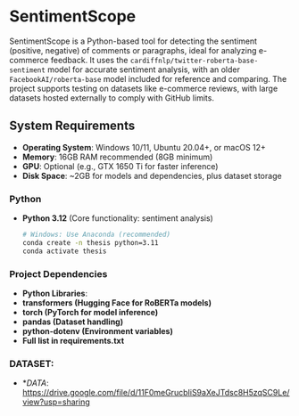 # SentimentScope

SentimentScope is a Python-based tool for detecting the sentiment (positive, negative) of comments or paragraphs, ideal for analyzing e-commerce feedback. It uses the `cardiffnlp/twitter-roberta-base-sentiment` model for accurate sentiment analysis, with an older `FacebookAI/roberta-base` model included for reference and comparing. The project supports testing on datasets like e-commerce reviews, with large datasets hosted externally to comply with GitHub limits.

## System Requirements
- **Operating System**: Windows 10/11, Ubuntu 20.04+, or macOS 12+
- **Memory**: 16GB RAM recommended (8GB minimum)
- **GPU**: Optional (e.g., GTX 1650 Ti for faster inference)
- **Disk Space**: ~2GB for models and dependencies, plus dataset storage

### Python
- **Python 3.12** (Core functionality: sentiment analysis)
  ```bash
  # Windows: Use Anaconda (recommended)
  conda create -n thesis python=3.11
  conda activate thesis
### Project Dependencies
- **Python Libraries**:
- **transformers (Hugging Face for RoBERTa models)**
- **torch (PyTorch for model inference)**
- **pandas (Dataset handling)**
- **python-dotenv (Environment variables)**
- **Full list in requirements.txt**

### DATASET:
- **DATA*: https://drive.google.com/file/d/11F0meGrucbIiS9aXeJTdsc8H5zqSC9Le/view?usp=sharing
